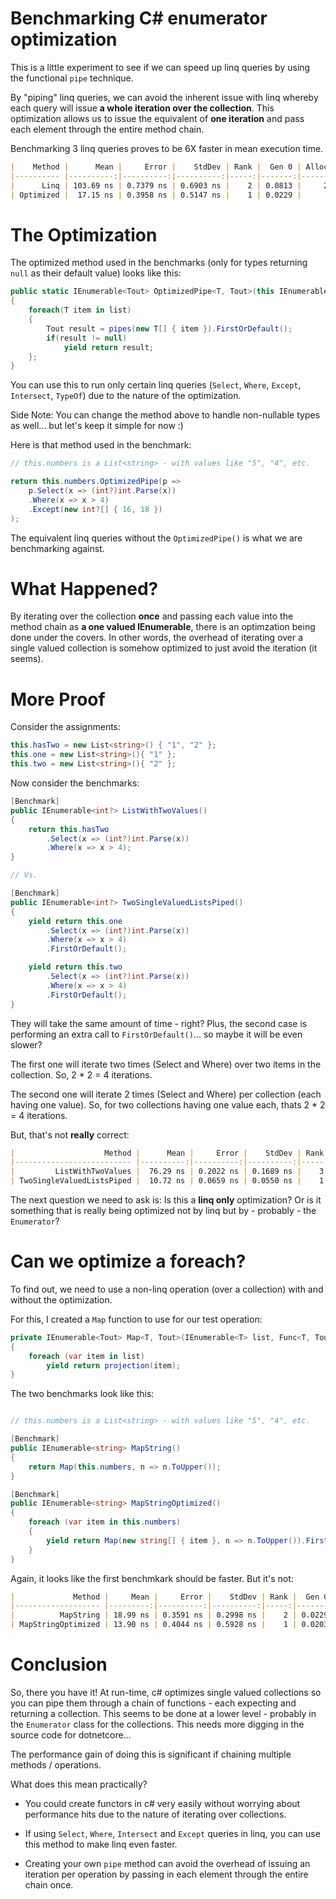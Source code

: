 # Benchmarking C# enumerator optimization

This is a little experiment to see if we can speed up linq queries by using the functional `pipe` technique.

By "piping" linq queries, we can avoid the inherent issue with linq whereby each query will issue __a whole iteration over the collection__. This optimization allows us to issue the equivalent of __one iteration__ and pass each element through the entire method chain.

Benchmarking 3 linq queries proves to be 6X faster in mean execution time.

```markdown
|    Method |      Mean |     Error |    StdDev | Rank |  Gen 0 | Allocated |
|---------- |----------:|----------:|----------:|-----:|-------:|----------:|
|      Linq | 103.69 ns | 0.7379 ns | 0.6903 ns |    2 | 0.0813 |     256 B |
| Optimized |  17.15 ns | 0.3958 ns | 0.5147 ns |    1 | 0.0229 |      72 B |
```

# The Optimization

The optimized method used in the benchmarks (only for types returning `null` as their default value) looks like this:

```c#
public static IEnumerable<Tout> OptimizedPipe<T, Tout>(this IEnumerable<T> list, Func<IEnumerable<T>, IEnumerable<Tout>> pipes)
{
    foreach(T item in list)
    {
        Tout result = pipes(new T[] { item }).FirstOrDefault();
        if(result != null)
            yield return result;
    };
}
```

You can use this to run only certain linq queries (`Select`, `Where`, `Except`, `Intersect`, `TypeOf`) due to the nature of the optimization.

Side Note: You can change the method above to handle non-nullable types as well... but let's keep it simple for now :)

Here is that method used in the benchmark:

```c#
// this.numbers is a List<string> - with values like "5", "4", etc.

return this.numbers.OptimizedPipe(p =>
    p.Select(x => (int?)int.Parse(x))
    .Where(x => x > 4)
    .Except(new int?[] { 16, 18 })
);
```

The equivalent linq queries without the `OptimizedPipe()` is what we are benchmarking against.

# What Happened?

By iterating over the collection __once__ and passing each value into the method chain as __a one valued IEnumerable__, there is an optimzation being done under the covers. In other words, the overhead of iterating over a single valued collection is somehow optimized to just avoid the iteration (it seems).

# More Proof

Consider the assignments:

```c#
this.hasTwo = new List<string>() { "1", "2" };
this.one = new List<string>(){ "1" };
this.two = new List<string>(){ "2" };
```

Now consider the benchmarks:

```c#
[Benchmark]
public IEnumerable<int?> ListWithTwoValues()
{
    return this.hasTwo
        .Select(x => (int?)int.Parse(x))
        .Where(x => x > 4);
}

// Vs.

[Benchmark]
public IEnumerable<int?> TwoSingleValuedListsPiped()
{
    yield return this.one
        .Select(x => (int?)int.Parse(x))
        .Where(x => x > 4)
        .FirstOrDefault();

    yield return this.two
        .Select(x => (int?)int.Parse(x))
        .Where(x => x > 4)
        .FirstOrDefault();
}
```

They will take the same amount of time - right? Plus, the second case is performing an extra call to `FirstOrDefault()`... so maybe it will be even slower?

The first one will iterate two times (Select and Where) over two items in the collection. So, 2 * 2 = 4 iterations.

The second one will iterate 2 times (Select and Where) per collection (each having one value). So, for two collections having one value each, thats 2 * 2 = 4 iterations.

But, that's not __really__ correct:

```markdown
|                    Method |      Mean |     Error |    StdDev | Rank |  Gen 0 | Allocated |
|-------------------------- |----------:|----------:|----------:|-----:|-------:|----------:|
|         ListWithTwoValues |  76.29 ns | 0.2022 ns | 0.1689 ns |    3 | 0.0407 |     128 B |
| TwoSingleValuedListsPiped |  10.72 ns | 0.0659 ns | 0.0550 ns |    1 | 0.0127 |      40 B |
```

The next question we need to ask is: Is this a __linq only__ optimization? Or is it something that is really being optimized not by linq but by - probably - the `Enumerator`?

# Can we optimize a foreach?

To find out, we need to use a non-linq operation (over a collection) with and without the optimization.

For this, I created a `Map` function to use for our test operation:

```c#
private IEnumerable<Tout> Map<T, Tout>(IEnumerable<T> list, Func<T, Tout> projection)
{
    foreach (var item in list)
        yield return projection(item);
}
```

The two benchmarks look like this:

```c#

// this.numbers is a List<string> - with values like "5", "4", etc.

[Benchmark]
public IEnumerable<string> MapString()
{
    return Map(this.numbers, n => n.ToUpper());
}

[Benchmark]
public IEnumerable<string> MapStringOptimized()
{
    foreach (var item in this.numbers)
    {
        yield return Map(new string[] { item }, n => n.ToUpper()).FirstOrDefault();
    }
}
```
Again, it looks like the first benchmkark should be faster. But it's not:

```markdown
|             Method |     Mean |     Error |    StdDev | Rank |  Gen 0 | Allocated |
|------------------- |---------:|----------:|----------:|-----:|-------:|----------:|
|          MapString | 18.99 ns | 0.3591 ns | 0.2998 ns |    2 | 0.0229 |      72 B |
| MapStringOptimized | 13.90 ns | 0.4044 ns | 0.5928 ns |    1 | 0.0203 |      64 B |

```

# Conclusion

So, there you have it! At run-time, c# optimizes single valued collections so you can pipe them through a chain of functions - each expecting and returning a collection. This seems to be done at a lower level - probably in the `Enumerator` class for the collections. This needs more digging in the source code for dotnetcore...

The performance gain of doing this is significant if chaining multiple methods / operations. 

What does this mean practically? 

- You could create functors in c# very easily without worrying about performance hits due to the nature of iterating over collections.

- If using `Select`, `Where`, `Intersect` and `Except` queries in linq, you can use this method to make linq even faster.

- Creating your own `pipe` method can avoid the overhead of issuing an iteration per operation by passing in each element through the entire chain once.
